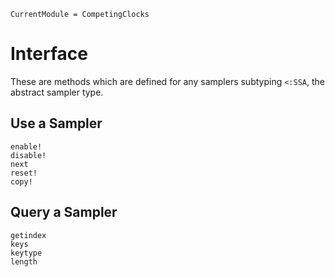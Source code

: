 ```@meta
CurrentModule = CompetingClocks
```

# Interface

These are methods which are defined for any samplers subtyping `<:SSA`, the abstract sampler type.

## Use a Sampler

```@docs
enable!
disable!
next
reset!
copy!
```

## Query a Sampler

```@docs
getindex
keys
keytype
length
```
